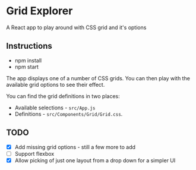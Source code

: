 # Grid Explorer

A React app to play around with CSS grid and it's options

## Instructions

- npm install
- npm start

The app displays one of a number of CSS grids. You can then play with the available grid options to see their effect.

You can find the grid definitions in two places:
- Available selections - `src/App.js`
- Definitions - `src/Components/Grid/Grid.css`.

## TODO

- [x] Add missing grid options - still a few more to add
- [ ] Support flexbox
- [x] Allow picking of just one layout from a drop down for a simpler UI
